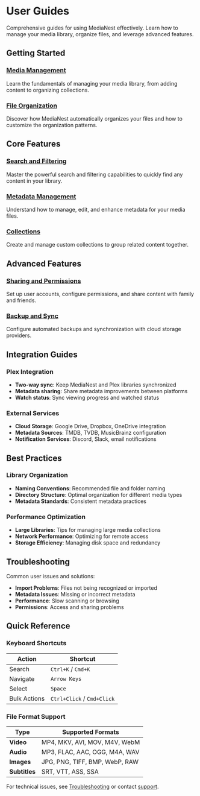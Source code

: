 # User Guides

Comprehensive guides for using MediaNest effectively. Learn how to manage your media library, organize files, and leverage advanced features.

## Getting Started

### [Media Management](media-management.md)
Learn the fundamentals of managing your media library, from adding content to organizing collections.

### [File Organization](file-organization.md)
Discover how MediaNest automatically organizes your files and how to customize the organization patterns.

## Core Features

### [Search and Filtering](search-filtering.md)
Master the powerful search and filtering capabilities to quickly find any content in your library.

### [Metadata Management](metadata.md)
Understand how to manage, edit, and enhance metadata for your media files.

### [Collections](collections.md)
Create and manage custom collections to group related content together.

## Advanced Features

### [Sharing and Permissions](sharing.md)
Set up user accounts, configure permissions, and share content with family and friends.

### [Backup and Sync](backup-sync.md)
Configure automated backups and synchronization with cloud storage providers.

## Integration Guides

### Plex Integration
- **Two-way sync**: Keep MediaNest and Plex libraries synchronized
- **Metadata sharing**: Share metadata improvements between platforms
- **Watch status**: Sync viewing progress and watched status

### External Services
- **Cloud Storage**: Google Drive, Dropbox, OneDrive integration
- **Metadata Sources**: TMDB, TVDB, MusicBrainz configuration
- **Notification Services**: Discord, Slack, email notifications

## Best Practices

### Library Organization
- **Naming Conventions**: Recommended file and folder naming
- **Directory Structure**: Optimal organization for different media types
- **Metadata Standards**: Consistent metadata practices

### Performance Optimization
- **Large Libraries**: Tips for managing large media collections
- **Network Performance**: Optimizing for remote access
- **Storage Efficiency**: Managing disk space and redundancy

## Troubleshooting

Common user issues and solutions:

- **Import Problems**: Files not being recognized or imported
- **Metadata Issues**: Missing or incorrect metadata
- **Performance**: Slow scanning or browsing
- **Permissions**: Access and sharing problems

## Quick Reference

### Keyboard Shortcuts
| Action | Shortcut |
|--------|----------|
| Search | `Ctrl+K` / `Cmd+K` |
| Navigate | `Arrow Keys` |
| Select | `Space` |
| Bulk Actions | `Ctrl+Click` / `Cmd+Click` |

### File Format Support
| Type | Supported Formats |
|------|-------------------|
| **Video** | MP4, MKV, AVI, MOV, M4V, WebM |
| **Audio** | MP3, FLAC, AAC, OGG, M4A, WAV |
| **Images** | JPG, PNG, TIFF, BMP, WebP, RAW |
| **Subtitles** | SRT, VTT, ASS, SSA |

For technical issues, see [Troubleshooting](../troubleshooting/index.md) or contact [support](https://discord.gg/medianest).